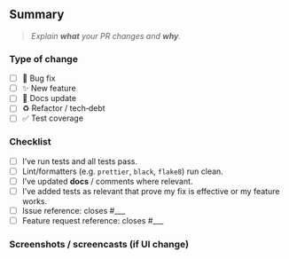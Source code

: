 ## Summary

> _Explain **what** your PR changes and **why**._

### Type of change
- [ ] 🐞 Bug fix
- [ ] ✨ New feature
- [ ] 📝 Docs update
- [ ] ♻️ Refactor / tech‑debt
- [ ] ✅ Test coverage

### Checklist
- [ ] I’ve run tests and all tests pass.
- [ ] Lint/formatters (e.g. `prettier`, `black`, `flake8`) run clean.
- [ ] I’ve updated **docs** / comments where relevant.
- [ ] I’ve added tests as relevant that prove my fix is effective or my feature works.
- [ ] Issue reference: closes #___
- [ ] Feature request reference: closes #___

### Screenshots / screencasts (if UI change)
